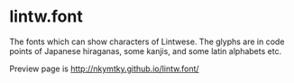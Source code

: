 # lintw.font
The fonts which can show characters of Lintwese. The glyphs are in code points of Japanese hiraganas, some kanjis, and some latin alphabets etc.

Preview page is http://nkymtky.github.io/lintw.font/

